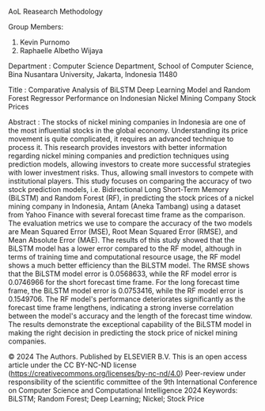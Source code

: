AoL Reasearch Methodology

Group Members:
1. Kevin Purnomo
2. Raphaelle Albetho Wijaya

Department :
Computer Science Department, School of Computer Science, Bina Nusantara University, Jakarta, Indonesia 11480

Title :
Comparative Analysis of BiLSTM Deep Learning Model and Random Forest Regressor Performance on Indonesian Nickel Mining Company Stock Prices

Abstract :
The stocks of nickel mining companies in Indonesia are one of the most influential stocks in the global economy. Understanding its price movement is quite complicated, it requires an advanced technique to process it. This research provides investors with better information regarding nickel mining companies and prediction techniques using prediction models, allowing investors to create more successful strategies with lower investment risks. Thus, allowing small investors to compete with institutional players. This study focuses on comparing the accuracy of two stock prediction models, i.e. Bidirectional Long Short-Term Memory (BiLSTM) and Random Forest (RF), in predicting the stock prices of a nickel mining company in Indonesia, Antam (Aneka Tambang) using a dataset from Yahoo Finance with several forecast time frame as the comparison. The evaluation metrics we use to compare the accuracy of the two models are Mean Squared Error (MSE), Root Mean Squared Error (RMSE), and Mean Absolute Error (MAE). The results of this study showed that the BiLSTM model has a lower error compared to the RF model, although in terms of training time and computational resource usage, the RF model shows a much better efficiency than the BiLSTM model. The RMSE shows that the BiLSTM model error is 0.0568633, while the RF model error is 0.0746966 for the short forecast time frame. For the long forecast time frame, the BiLSTM model error is 0.0753416, while the RF model error is 0.1549706. The RF model's performance deteriorates significantly as the forecast time frame lengthens, indicating a strong inverse correlation between the model's accuracy and the length of the forecast time window. The results demonstrate the exceptional capability of the BiLSTM model in making the right decision in predicting the stock price of nickel mining companies.

© 2024 The Authors. Published by ELSEVIER B.V.
This is an open access article under the CC BY-NC-ND license (https://creativecommons.org/licenses/by-nc-nd/4.0)
Peer-review under responsibility of the scientific committee of the 9th International Conference on Computer Science and 
Computational Intelligence 2024
Keywords: BiLSTM; Random Forest; Deep Learning; Nickel; Stock Price
